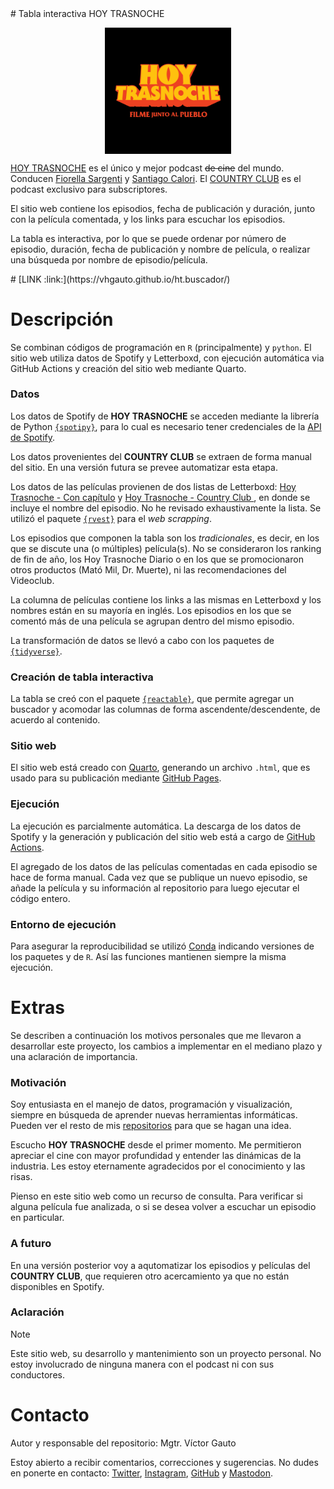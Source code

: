 <span align="center">
# Tabla interactiva HOY TRASNOCHE
</span>

<p align="center">
<img src="img/logo.jpeg" width=40% align="center">
</p>

[HOY TRASNOCHE](https://open.spotify.com/show/6C4MdNWQSPhmzBlIVau30e?si=a46908e386a94946) es el único y mejor podcast ~~de cine~~ del mundo. Conducen [Fiorella Sargenti](https://www.instagram.com/fiosargenti) y [Santiago Calori](https://www.instagram.com/sancalori). El [COUNTRY CLUB](https://hoytrasnoche.com/vip/) es el podcast exclusivo para subscriptores.

El sitio web contiene los episodios, fecha de publicación y duración, junto con la película comentada, y los links para escuchar los episodios.

La tabla es interactiva, por lo que se puede ordenar por número de episodio, duración, fecha de publicación y nombre de película, o realizar una búsqueda por nombre de episodio/película.

<span align="center">
# [LINK :link:](https://vhgauto.github.io/ht.buscador/)
</span>

# Descripción

Se combinan códigos de programación en `R` (principalmente) y `python`. El sitio web utiliza datos de Spotify y Letterboxd, con ejecución automática via GitHub Actions y creación del sitio web mediante Quarto.

### Datos

Los datos de Spotify de <b>HOY TRASNOCHE</b> se acceden mediante la librería de Python [`{spotipy}`]((https://spotipy.readthedocs.io/)), para lo cual es necesario tener credenciales de la [API de Spotify](https://developer.spotify.com/documentation/web-api).

Los datos provenientes del <b>COUNTRY CLUB</b> se extraen de forma manual del sitio. En una versión futura se prevee automatizar esta etapa.

Los datos de las películas provienen de dos listas de Letterboxd: [Hoy Trasnoche - Con capítulo](https://letterboxd.com/matiasec/list/hoy-trasnoche-con-capitulo/) y [Hoy Trasnoche - Country Club
](https://letterboxd.com/matiasec/list/hoy-trasnoche-country-club/), en donde se incluye el nombre del episodio. No he revisado exhaustivamente la lista. Se utilizó el paquete [`{rvest}`]((https://rvest.tidyverse.org/)) para el <i>web scrapping</i>.

Los episodios que componen la tabla son los <i>tradicionales</i>, es decir, en los que se discute una (o múltiples) película(s). No se consideraron los ranking de fin de año, los Hoy Trasnoche Diario o en los que se promocionaron otros productos (Mató Mil, Dr. Muerte), ni las recomendaciones del Videoclub.

La columna de películas contiene los links a las mismas en Letterboxd y los nombres están en su mayoría en inglés. Los episodios en los que se comentó más de una película se agrupan dentro del mismo episodio.

La transformación de datos se llevó a cabo con los paquetes de [`{tidyverse}`]((https://www.tidyverse.org/)).

### Creación de tabla interactiva

La tabla se creó con el paquete [`{reactable}`](https://glin.github.io/reactable/), que permite agregar un buscador y acomodar las columnas de forma ascendente/descendente, de acuerdo al contenido.

### Sitio web

El sitio web está creado con [Quarto](https://quarto.org/), generando un archivo `.html`, que es usado para su publicación mediante [GitHub Pages](https://pages.github.com/).

### Ejecución

La ejecución es parcialmente automática. La descarga de los datos de Spotify y la generación y publicación del sitio web está a cargo de [GitHub Actions](https://docs.github.com/es/actions).

El agregado de los datos de las películas comentadas en cada episodio se hace de forma manual. Cada vez que se publique un nuevo episodio, se añade la película y su información al repositorio para luego ejecutar el código entero.

### Entorno de ejecución

Para asegurar la reproducibilidad se utilizó [Conda](https://docs.conda.io/en/latest/) indicando versiones de los paquetes y de `R`. Así las funciones mantienen siempre la misma ejecución.

# Extras

Se describen a continuación los motivos personales que me llevaron a desarrollar este proyecto, los cambios a implementar en el mediano plazo y una aclaración de importancia.

### Motivación

Soy entusiasta en el manejo de datos, programación y visualización, siempre en búsqueda de aprender nuevas herramientas informáticas. Pueden ver el resto de mis [repositorios](https://github.com/vhgauto?tab=repositories) para que se hagan una idea.

Escucho <b>HOY TRASNOCHE</b> desde el primer momento. Me permitieron apreciar el cine con mayor profundidad y entender las dinámicas de la industria. Les estoy eternamente agradecidos por el conocimiento y las risas.

Pienso en este sitio web como un recurso de consulta. Para verificar si alguna película fue analizada, o si se desea volver a escuchar un episodio en particular.

### A futuro

En una versión posterior voy a aqutomatizar los episodios y películas del <b>COUNTRY CLUB</b>, que requieren otro acercamiento ya que no están disponibles en Spotify.

### Aclaración

> [!NOTE]
> Este sitio web, su desarrollo y mantenimiento son un proyecto personal. No estoy involucrado de ninguna manera con el podcast ni con sus conductores.

# Contacto

Autor y responsable del repositorio: Mgtr. Víctor Gauto

Estoy abierto a recibir comentarios, correcciones y sugerencias. No dudes en ponerte en contacto: [Twitter](https://twitter.com/vhgauto), [Instagram](https://www.instagram.com/vhgauto/), [GitHub](https://github.com/vhgauto) y [Mastodon](https://mastodon.social/@vhgauto).
